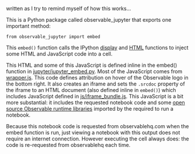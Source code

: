 written as I try to remind myself of how this works...

This is a Python package called observable_jupyter that exports one important method:

```
from observable_jupyter import embed
```

This `embed()` function calls the IPython [display](https://ipython.readthedocs.io/en/stable/api/generated/IPython.display.html#IPython.display.display) and [HTML](https://ipython.readthedocs.io/en/stable/api/generated/IPython.display.html#IPython.display.HTML) functions to inject some HTML and JavaScript code into a cell.

This HTML and some of this JavaScript is defined inline in the embed() function in [jupyter/jupyter_embed.py](./jupyter/jupyter_embed.py). Most of the JavaScript comes from [wrapper.js](./js/wrapper.js). This code defines attribution on hover of the Observable logo in the bottom right. It also creates an iframe and sets the `.srcdoc` property of the iframe to an HTML document (also defined inline in `embed()`) which includes JavaScript defined in [js/iframe_bundle.js](./js/wrapper.js). This JavaScript is a bit more substantial: it includes the requested notebook code and some [open source Observable runtime libraries]() imported by the  required to run a notebook.

Because this notebook code is requested from observablehq.com when the embed function is run, just viewing a notebook with this output does not require an internet connection. However executing the cell always does: the code is re-requested from observablehq each time.
